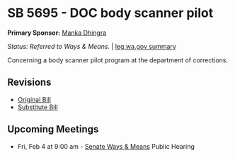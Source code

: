 # SB 5695 - DOC body scanner pilot
**Primary Sponsor:** [Manka Dhingra](/person/leg/manka.dhingra.md)

*Status: Referred to Ways & Means.* | [leg.wa.gov summary](https://app.leg.wa.gov/billsummary?BillNumber=5695&Year=2021)

Concerning a body scanner pilot program at the department of corrections.

## Revisions
* [Original Bill](1/)
* [Substitute Bill](S/)

## Upcoming Meetings
* Fri, Feb 4 at 9:00 am - [Senate Ways & Means](/senate/2021-22/WM/) Public Hearing